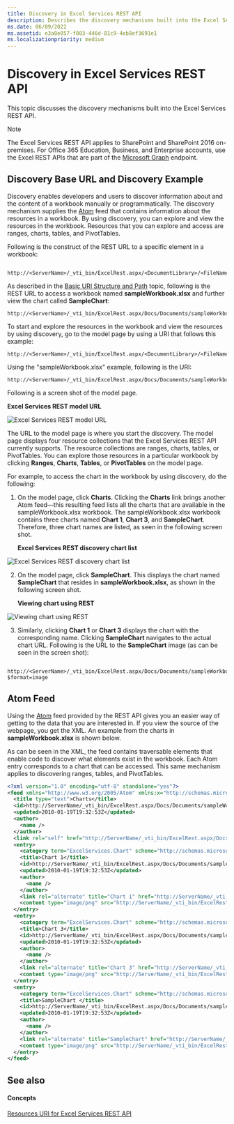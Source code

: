 ```yaml
---
title: Discovery in Excel Services REST API
description: Describes the discovery mechanisms built into the Excel Services REST API and provides code examples.
ms.date: 06/09/2022
ms.assetid: e3a8e057-f803-446d-81c9-4eb8ef3691e1
ms.localizationpriority: medium
---
```



# Discovery in Excel Services REST API

This topic discusses the discovery mechanisms built into the Excel Services REST API.
  
> [!NOTE]
> The Excel Services REST API applies to SharePoint and SharePoint 2016 on-premises. For Office 365 Education, Business, and Enterprise accounts, use the Excel REST APIs that are part of the  [Microsoft Graph](http://graph.microsoft.io/docs/api-reference/v1.0/resources/excel
) endpoint.
  
    
    


## Discovery Base URL and Discovery Example

Discovery enables developers and users to discover information about and the content of a workbook manually or programmatically. The discovery mechanism supplies the  [Atom](http://tools.ietf.org/html/rfc4287) feed that contains information about the resources in a workbook. By using discovery, you can explore and view the resources in the workbook. Resources that you can explore and access are ranges, charts, tables, and PivotTables.
  
    
    
Following is the construct of the REST URL to a specific element in a workbook:
  
    
    



```

http://<ServerName>/_vti_bin/ExcelRest.aspx/<DocumentLibrary>/<FileName>/<ResourceLocation>
```

As described in the  [Basic URI Structure and Path](basic-uri-structure-and-path.md) topic, following is the REST URL to access a workbook named **sampleWorkbook.xlsx** and further view the chart called **SampleChart**: 
  
    
    



```
http://<ServerName>/_vti_bin/ExcelRest.aspx/Docs/Documents/sampleWorkbook.xlsx/model/Charts('SampleChart')
```

To start and explore the resources in the workbook and view the resources by using discovery, go to the model page by using a URI that follows this example:
  
    
    



```
http://<ServerName>/_vti_bin/ExcelRest.aspx/<DocumentLibrary>/<FileName>/model
```

Using the "sampleWorkbook.xlsx" example, following is the URI:
  
    
    



```
http://<ServerName>/_vti_bin/ExcelRest.aspx/Docs/Documents/sampleWorkbook.xlsx/model
```

Following is a screen shot of the model page.
  
    
    

**Excel Services REST model URL**

  
    
    

  
    
    
![Excel Services REST model URL](../images/SharePointServer14Con_XLSvcs_RESTModel.gif)
  
    
    
The URL to the model page is where you start the discovery. The model page displays four resource collections that the Excel Services REST API currently supports. The resource collections are ranges, charts, tables, or PivotTables. You can explore those resources in a particular workbook by clicking **Ranges**, **Charts**, **Tables**, or **PivotTables** on the model page.
  
    
    
For example, to access the chart in the workbook by using discovery, do the following: 
  
    
    

  
    
    

1. On the model page, click **Charts**. Clicking the **Charts** link brings another Atom feed—this resulting feed lists all the charts that are available in the sampleWorkbook.xlsx workbook. The sampleWorkbook.xlsx workbook contains three charts named **Chart 1**, **Chart 3**, and **SampleChart**. Therefore, three chart names are listed, as seen in the following screen shot.
    
   **Excel Services REST discovery chart list**

  

  ![Excel Services REST discovery chart list](../images/19126dce-b896-4623-8686-92f2fa807283.gif)
  

  

  
2. On the model page, click **SampleChart**. This displays the chart named **SampleChart** that resides in **sampleWorkbook.xlsx**, as shown in the following screen shot. 
    
   **Viewing chart using REST**

  

  ![Viewing chart using REST](../images/11734dcf-1b57-40cc-b1e8-8b10b7e5d5cb.gif)
  

  

  
3. Similarly, clicking **Chart 1** or **Chart 3** displays the chart with the corresponding name. Clicking **SampleChart** navigates to the actual chart URL. Following is the URL to the **SampleChart** image (as can be seen in the screen shot):
    
```
  http://<ServerName>/_vti_bin/ExcelRest.aspx/Docs/Documents/sampleWorkbook.xlsx/model/Charts('SampleChart%20')?$format=image
```


## Atom Feed

Using the  [Atom](http://tools.ietf.org/html/rfc4287) feed provided by the REST API gives you an easier way of getting to the data that you are interested in. If you view the source of the webpage, you get the XML. An example from the charts in **sampleWorkbook.xlsx** is shown below.
  
    
    
As can be seen in the XML, the feed contains traversable elements that enable code to discover what elements exist in the workbook. Each Atom entry corresponds to a chart that can be accessed. This same mechanism applies to discovering ranges, tables, and PivotTables.
  
    
    



```XML
<?xml version="1.0" encoding="utf-8" standalone="yes"?>
<feed xmlns="http://www.w3.org/2005/Atom" xmlns:x="http://schemas.microsoft.com/office/2008/07/excelservices/rest" xmlns:d="http://schemas.microsoft.com/ado/2007/08/dataservice" xmlns:m="http://schemas.microsoft.com/ado/2007/08/dataservices/metadata">
  <title type="text">Charts</title>
  <id>http://ServerName/_vti_bin/ExcelRest.aspx/Docs/Documents/sampleWorkbook.xlsx/model/Charts</id>
  <updated>2010-01-19T19:32:53Z</updated>
  <author>
    <name />
  </author>
  <link rel="self" href="http://ServerName/_vti_bin/ExcelRest.aspx/Docs/Documents/sampleWorkbook.xlsx/model/Charts?$format=atom" title="Charts" />
  <entry>
    <category term="ExcelServices.Chart" scheme="http://schemas.microsoft.com/ado/2007/08/dataservices/scheme" />
    <title>Chart 1</title>
    <id>http://ServerName/_vti_bin/ExcelRest.aspx/Docs/Documents/sampleWorkbook.xlsx/model/Charts('Chart%201')</id>
    <updated>2010-01-19T19:32:53Z</updated>
    <author>
      <name />
    </author>
    <link rel="alternate" title="Chart 1" href="http://ServerName/_vti_bin/ExcelRest.aspx/Docs/Documents/sampleWorkbook.xlsx/model/Charts('Chart%201')?$format=image" />
    <content type="image/png" src="http://ServerName/_vti_bin/ExcelRest.aspx/Docs/Documents/sampleWorkbook.xlsx/model/Charts('Chart%201')?$format=image" />
  </entry>
  <entry>
    <category term="ExcelServices.Chart" scheme="http://schemas.microsoft.com/ado/2007/08/dataservices/scheme" />
    <title>Chart 3</title>
    <id>http://ServerName/_vti_bin/ExcelRest.aspx/Docs/Documents/sampleWorkbook.xlsx/model/Charts('Chart%203')</id>
    <updated>2010-01-19T19:32:53Z</updated>
    <author>
      <name />
    </author>
    <link rel="alternate" title="Chart 3" href="http://ServerName/_vti_bin/ExcelRest.aspx/Docs/Documents/sampleWorkbook.xlsx/model/Charts('Chart%203')?$format=image" />
    <content type="image/png" src="http://ServerName/_vti_bin/ExcelRest.aspx/Docs/Documents/sampleWorkbook.xlsx/model/Charts('Chart%203')?$format=image" />
  </entry>
  <entry>
    <category term="ExcelServices.Chart" scheme="http://schemas.microsoft.com/ado/2007/08/dataservices/scheme" />
    <title>SampleChart </title>
    <id>http://ServerName/_vti_bin/ExcelRest.aspx/Docs/Documents/sampleWorkbook.xlsx/model/Charts('SampleChart%20')</id>
    <updated>2010-01-19T19:32:53Z</updated>
    <author>
      <name />
    </author>
    <link rel="alternate" title="SampleChart" href="http://ServerName/_vti_bin/ExcelRest.aspx/Docs/Documents/sampleWorkbook.xlsx/model/Charts('SampleChart%20')?$format=image" />
    <content type="image/png" src="http://ServerName/_vti_bin/ExcelRest.aspx/Docs/Documents/sampleWorkbook.xlsx/model/Charts('SampleChart%20')?$format=image" />
  </entry>
</feed>
```


## See also


#### Concepts


  
    
    
 [Resources URI for Excel Services REST API](resources-uri-for-excel-services-rest-api.md)
